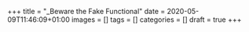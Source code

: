 +++
title = "_Beware the Fake Functional"
date = 2020-05-09T11:46:09+01:00
images = []
tags = []
categories = []
draft = true
+++
